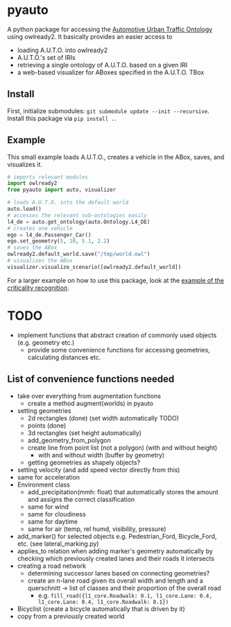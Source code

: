 # pyauto

A python package for accessing the [Automotive Urban Traffic Ontology](https://github.com/lu-w/auto/) using owlready2.
It basically provides an easier access to
- loading A.U.T.O. into owlready2
- A.U.T.O.'s set of IRIs
- retrieving a single ontology of A.U.T.O. based on a given IRI
- a web-based visualizer for ABoxes specified in the A.U.T.O. TBox

## Install

First, initialize submodules: `git submodule update --init --recursive`.
Install this package via `pip install .`.

## Example

This small example loads A.U.T.O., creates a vehicle in the ABox, saves, and visualizes it.

```python
# imports relevant modules
import owlready2
from pyauto import auto, visualizer

# loads A.U.T.O. into the default world
auto.load()
# accesses the relevant sub-ontologies easily
l4_de = auto.get_ontology(auto.Ontology.L4_DE)
# creates one vehicle
ego = l4_de.Passenger_Car()
ego.set_geometry(5, 10, 5.1, 2.2)
# saves the ABox
owlready2.default_world.save("/tmp/world.owl")
# visualizes the ABox
visualizer.visualize_scenario([owlready2.default_world])
```

For a larger example on how to use this package, look at the [example of the criticality recognition](https://github.com/lu-w/criticality-recognition/blob/main/inputs/example_fuc_2_3.py).

# TODO
- implement functions that abstract creation of commonly used objects (e.g. geometry etc.)
  - provide some convenience functions for accessing geometries, calculating distances etc.

## List of convenience functions needed

- take over everything from augmentation functions
  - create a method augment(worlds) in pyauto
- setting geometries
  - 2d rectangles (done) (set width automatically TODO)
  - points (done)
  - 3d rectangles (set height automatically)
  - add_geometry_from_polygon
  - create line from point list (not a polygon) (with and without height)
    - with and without width (buffer by geometry)
  - getting geometries as shapely objects?
- setting velocity (and add speed vector directly from this)
- same for acceleration
- Environment class
  - add_precipitation(mmh: float) that automatically stores the amount and assigns the correct classification
  - same for wind
  - same for cloudiness
  - same for daytime
  - same for air (temp, rel humd, visibility, pressure)
- add_marker() for selected objects e.g. Pedestrian_Ford, Bicycle_Ford, etc. (see lateral_marking.py)
- applies_to relation when adding marker's geometry automatically by checking which previously created lanes and their roads it intersects
- creating a road network
  - determining successor lanes based on connecting geometries?
  - create an n-lane road given its overall width and length and a querschnitt -> list of classes and their proportion of the overall road
    - e.g. `fill_road({l1_core.Roadwalk: 0.1, l1_core.Lane: 0.4, l1_core.Lane: 0.4, l1_core.Roadwalk: 0.1})`
- Bicyclist (create a bicycle automatically that is driven by it)
- copy from a previously created world